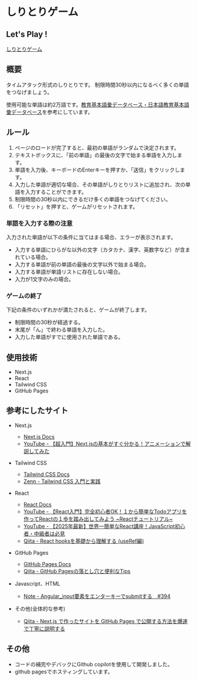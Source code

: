 # しりとりゲーム

## Let's Play !
[しりとりゲーム](https://haru135790.github.io/shiritoriApp/)

## 概要
タイムアタック形式のしりとりです。
制限時間30秒以内になるべく多くの単語をつなげましょう。

使用可能な単語は約2万語です。[教育基本語彙データベース・日本語教育基本語彙データベース](https://mmsrv.ninjal.ac.jp/brfvep/)を参考にしています。

## ルール
1. ページのロードが完了すると、最初の単語がランダムで決定されます。
2. テキストボックスに、「前の単語」の最後の文字で始まる単語を入力します。
3. 単語を入力後、キーボードのEnterキーを押すか、「送信」をクリックします。
4. 入力した単語が適切な場合、その単語がしりとりリストに追加され、次の単語を入力することができます。
5. 制限時間の30秒以内にできるだけ多くの単語をつなげてください。
6. 「リセット」を押すと、ゲームがリセットされます。

### 単語を入力する際の注意
入力された単語が以下の条件に当てはまる場合、エラーが表示されます。
- 入力する単語にひらがな以外の文字（カタカナ、漢字、英数字など）が含まれている場合。
- 入力する単語が前の単語の最後の文字以外で始まる場合。
- 入力する単語が単語リストに存在しない場合。
- 入力が1文字のみの場合。

### ゲームの終了
下記の条件のいずれかが満たされると、ゲームが終了します。
- 制限時間の30秒が経過する。
- 末尾が「ん」で終わる単語を入力した。
- 入力した単語がすでに使用された単語である。

## 使用技術
- Next.js
- React
- Tailwind CSS
- GitHub Pages

## 参考にしたサイト
- Next.js
  - [Next.js Docs](https://nextjs.org/docs)
  - [YouTube - 【超入門】Next.jsの基本がすぐ分かる！アニメーションで解説してみた](https://www.youtube.com/watch?v=U6GqYyW6FxM)
  
- Tailwind CSS
  - [Tailwind CSS Docs](https://tailwindcss.com/docs)
  - [Zenn - Tailwind CSS 入門と実践](https://zenn.dev/yohei_watanabe/books/c0b573713734b9)
  
- React
  - [React Docs](https://ja.react.dev/reference/react)
  - [YouTube - 【React入門】完全初心者OK！１から簡単なTodoアプリを作ってReactの１歩を踏み出してみよう ~Reactチュートリアル~](https://www.youtube.com/watch?v=nRCNL9T3J98)
  - [YouTube - 【2025年最新】世界一簡単なReact講座！JavaScript初心者・中級者は必見](https://www.youtube.com/watch?v=TgU-FT2WdS4)
  - [Qiita - React hooksを基礎から理解する (useRef編)](https://qiita.com/seira/items/0e6a2d835f1afb50544d)

- GitHub Pages
  - [GitHub Pages Docs](https://docs.github.com/ja/pages)
  - [Qiita - GitHub Pagesの落とし穴と便利なTips](https://qiita.com/smallriv/items/997c9c19bef031460b0e)

- Javascript、HTML
  - [Note - Angular_input要素をエンターキーでsubmitする　#394](https://note.com/ym202110/n/n63af85c3ae43)

- その他(全体的な参考)
  - [Qiita -  Next.js で作ったサイトを GitHub Pages で公開する方法を爆速で丁寧に説明する](https://qiita.com/unreadabread/items/920420c24fc49cb3b392#%E3%81%AF%E3%81%98%E3%82%81%E3%81%AB)
  

## その他
- コードの補完やデバックにGithub copilotを使用して開発しました。
- github pagesでホスティングしています。
